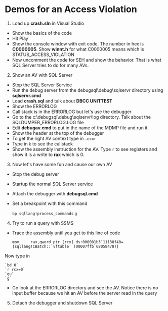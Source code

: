 # Demos for an Access Violation

1. Load up **crash.sln** in Visual Studio

- Show the basics of the code
- Hit Play
- Show the console window with exit code. The number in hex is **C0000005**. Show **winnt.h** for what C0000005 means which is STATUS_ACCESS_VIOLATION
- Now uncomment the code for SEH and show the behavior. That is what SQL Server tries to do for many AVs.

2. Show an AV with SQL Server

- Stop the SQL Server Service
- Run the debug server from the debugsql\debug\sqlservr directory using **sqlservr.cmd**
- Load **crash.sql** and talk about **DBCC UNITTEST**
- Show the ERRORLOG
- Call stack is in the ERRORLOG but let's use the debugger
- Go to the c:\debugsql\debug\sqlservr\log directory. Talk about the SQLDUMPER_ERRORLOG.LOG file
- Edit **debugav.cmd** to put in the name of the MDMP file and run it.
- Show the header at the top of the debugger
- To get the right AV context type in `.ecxr`
- Type in `k` to see the callstack
- Show the assembly instruction for the AV. Type `r` to see registers and show it is a write to **rax** which is 0.

3. Now let's have some fun and cause our own AV

- Stop the debug server
- Startup the normal SQL Server service
- Attach the debugger with **debugsql.cmd**
- Set a breakpoint with this command

    `bp sqllang!process_commands`
    `g`

4. Try to run a query with SSMS

- Trace the assembly until you get to this line of code

    ```mov     rax,qword ptr [rcx] ds:000001b3`11138f40={sqllang!CBatch::`vftable' (00007ffb`68058478)}```

Now type in

    `bd 0`
    `r rcx=0`
    `gu`
    `g`

- Go look at the ERRORLOG directory and see the AV. Notice there is no input buffer because we hit an AV before the server read in the query

5. Detach the debugger and shutdown SQL Server
